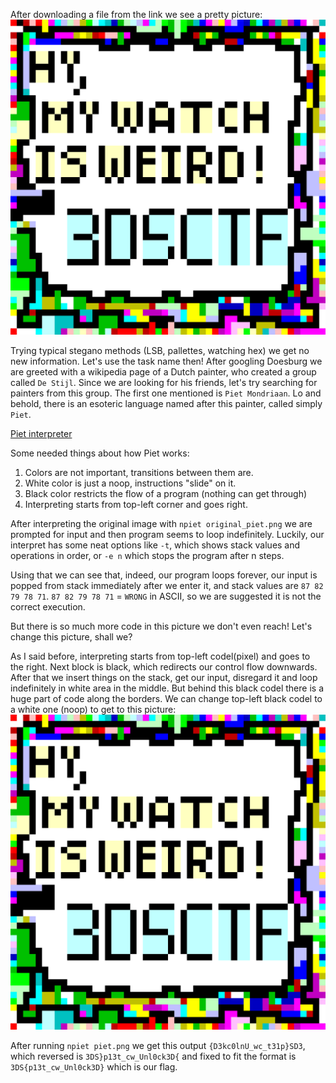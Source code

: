 After downloading a file from the link we see a pretty picture: ![](original_piet.png?raw=true)

Trying typical stegano methods (LSB, pallettes, watching hex) we get no new information.
Let's use the task name then! After googling Doesburg we are greeted with a wikipedia page of a Dutch painter, who created a group called `De Stijl`.
Since we are looking for his friends, let's try searching for painters from this group. The first one mentioned is `Piet Mondriaan`.
Lo and behold, there is an esoteric language named after this painter, called simply `Piet`.

[Piet interpreter](https://www.bertnase.de/npiet)

Some needed things about how Piet works:
1. Colors are not important, transitions between them are.
2. White color is just a noop, instructions "slide" on it.
3. Black color restricts the flow of a program (nothing can get through)
4. Interpreting starts from top-left corner and goes right.

After interpreting the original image with `npiet original_piet.png` we are prompted for input and then program seems to loop indefinitely.
Luckily, our interpret has some neat options like `-t`, which shows stack values and operations in order, or `-e n` which stops the program after n steps.

Using that we can see that, indeed, our program loops forever, our input is popped from stack immediately after we enter it, and stack values are `87 82 79 78 71`.
`87 82 79 78 71` = `WRONG` in ASCII, so we are suggested it is not the correct execution.

But there is so much more code in this picture we don't even reach! Let's change this picture, shall we?

As I said before, interpreting starts from top-left codel(pixel) and goes to the right. Next block is black, which redirects our control flow downwards. After that we insert things on the stack, get our input, disregard it and loop indefinitely in white area in the middle. But behind this black codel there is a huge part of code along the borders. We can change top-left black codel to a white one (noop) to get to this picture: ![](piet.png?raw=true)

After running `npiet piet.png` we get this output `{D3kc0lnU_wc_t31p}SD3`, which reversed is `3DS}p13t_cw_Unl0ck3D{` and fixed to fit the format is `3DS{p13t_cw_Unl0ck3D}` which is our flag.

